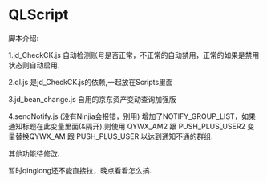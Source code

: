 # QLScript



脚本介绍:

1.jd_CheckCK.js
自动检测账号是否正常，不正常的自动禁用，正常的如果是禁用状态则自动启用.

2.ql.js 是jd_CheckCK.js的依赖,一起放在Scripts里面

3.jd_bean_change.js
自用的京东资产变动查询加强版

4.sendNotify.js (没有Ninjia会报错，别用)
增加了NOTIFY_GROUP_LIST，如果通知标题在此变量里面(&隔开),则使用 QYWX_AM2 跟 PUSH_PLUS_USER2 变量替换QYWX_AM 跟 PUSH_PLUS_USER 以达到通知不通的群组.

其他功能待修改.

暂时qinglong还不能直接拉，晚点看看怎么搞.
